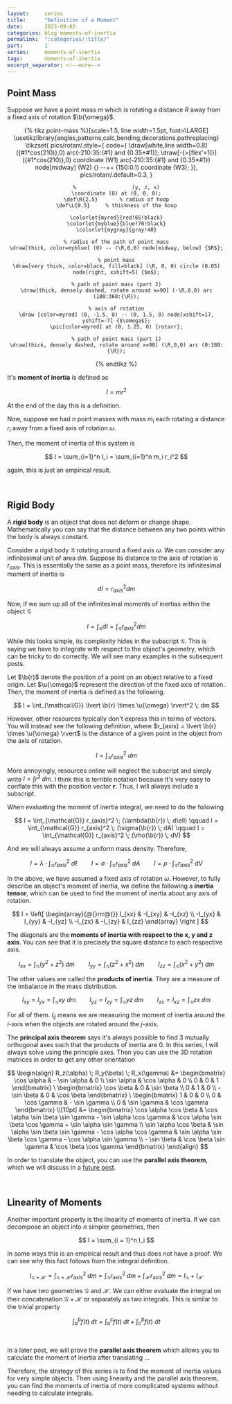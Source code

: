 ```yaml
---
layout:     series
title:      "Definition of a Moment"
date:       2023-09-02
categories: blog moments-of-inertia
permalink:  ":categories/:title/"
part:       1
series:     moments-of-inertia
tags:       moments-of-inertia
excerpt_separator: <!--more-->
---
```


## Point Mass

Suppose we have a point mass $m$ which is rotating a distance $R$ away from a fixed axis of rotation $\b{\omega}$. 

<center>
{% tikz point-mass %}[scale=1.5, line width=1.5pt, font=\LARGE]
    \usetikzlibrary{angles,patterns,calc,bending,decorations.pathreplacing}
    \tikzset{
        pics/rotarr/.style={
            code={
            \draw[white,line width=0.8] ({#1*cos(210)},0) arc(-210:35:{#1} and {0.35*#1});
            \draw[-{>[flex'=1]}] ({#1*cos(210)},0) coordinate (W1) arc(-210:35:{#1} and {0.35*#1})
                node[midway] (W2) {} --++ (150:0.1) coordinate (W3);
        }},
        pics/rotarr/.default=0.3,
    }
    
    %                  (y, z, x)
    \coordinate (O) at (0, 0, 0);
    \def\R{2.5}       % radius of hoop
    \def\L{0.5}     % thickness of the hoop

    \colorlet{myred}{red!65!black}
    \colorlet{myblue}{blue!70!black}
    \colorlet{mygray}{gray!40}

    % radius of the path of point mass
    \draw[thick, color=myblue] (O) -- (\R,0,0) node[midway, below] {$R$};

    % point mass
    \draw[very thick, color=black, fill=black] (\R, 0, 0) circle (0.05) node[right, xshift=5] {$m$};

    % path of point mass (part 2)
    \draw[thick, densely dashed, rotate around x=90] (-\R,0,0) arc (180:360:{\R});

    % axis of rotation
    \draw [color=myred] (0, -1.5, 0) -- (0, 1.5, 0) node[xshift=17, yshift=-7] {$\omega$};
    \pic[color=myred] at (0, 1.25, 0) {rotarr};

    % path of point mass (part 1)
    \draw[thick, densely dashed, rotate around x=90] (\R,0,0) arc (0:180:{\R});

{% endtikz %}
</center>

It's **moment of inertia** is defined as 

$$
I = m r^2
$$

At the end of the day this is a definition. 

Now, suppose we had $n$ point masses with mass $m_i$ each rotating a distance $r_i$ away from a fixed axis of rotation $\omega$.

Then, the moment of inertia of this system is 

$$
I = \sum_{i=1}^n I_i = \sum_{i=1}^n m_i r_i^2
$$

again, this is just an empirical result.

<br>

## Rigid Body

A **rigid body** is an object that does not deform or change shape. Mathematically you can say that the distance between any two points within the body is always constant.

Consider a rigid body $\mathcal{G}$ rotating around a fixed axis $\omega$. We can consider any infinitesimal unit of area $dm$. Suppose its distance to the axis of rotation is $r_{axis}$. This is essentially the same as a point mass, therefore its infinitesimal moment of inertia is 

$$
dI = r_{axis}^2 dm
$$

Now, if we sum up all of the infinitesimal moments of inertias within the object $\mathcal{G}$

$$
I = \int_{\mathcal{G}} dI = \int_{\mathcal{G}} r_{axis}^2 dm
$$

While this looks simple, its complexity hides in the subscript $\mathcal{G}$. This is saying we have to integrate with respect to the object's geometry, which can be tricky to do correctly. We will see many examples in the subsequent posts.

Let $\b{r}$ denote the position of a point on an object relative to a fixed origin. Let $\u{\omega}$ represent the direction of the fixed axis of rotation. Then, the moment of inertia is defined as the following.

$$
I = \int_{\mathcal{G}} \lvert \b{r} \times \u{\omega} \rvert^2 \; dm
$$

However, other resources typically don't express this in terms of vectors. You will instead see the following definition, where $r_{axis} = \lvert \b{r} \times \u{\omega} \rvert$ is the distance of a given point in the object from the axis of rotation.

$$
I = \int_{\mathcal{G}} r_{axis}^2 \; dm
$$

More annoyingly, resources online will neglect the subscript and simply write $I = \int r^2 \; dm$. I think this is terrible notation because it's very easy to conflate this with the position vector $\boldsymbol{r}$. Thus, I will always include a subscript.

When evaluating the moment of inertia integral, we need to do the following

$$
I = \int_{\mathcal{G}} r_{axis}^2 \; (\lambda(\b{r}) \; d\ell)
\qquad
I = \int_{\mathcal{G}} r_{axis}^2 \; (\sigma(\b{r}) \; dA)
\qquad
I = \int_{\mathcal{G}} r_{axis}^2 \; (\rho(\b{r}) \; dV)
$$

And we will always assume a uniform mass density. Therefore, 

$$
I = \lambda \cdot \int_{\mathcal{G}} r_{axis}^2 \; d\ell
\qquad
I = \sigma \cdot \int_{\mathcal{G}} r_{axis}^2 \; dA
\qquad
I = \rho \cdot \int_{\mathcal{G}} r_{axis}^2 \; dV
$$

<!-- https://ocw.mit.edu/courses/16-07-dynamics-fall-2009/dd277ec654440f4c2b5b07d6c286c3fd_MIT16_07F09_Lec26.pdf -->

In the above, we have assumed a fixed axis of rotation $\omega$. However, to fully describe an object's moment of inertia, we define the following a **inertia tensor**, which can be used to find the moment of inertia about any axis of rotation.

$$
I = \left[ \begin{array}{@{}rrr@{}}
     I_{xx}  & -I_{xy}  & -I_{xz} \\
    -I_{yx}  &  I_{yy}  & -I_{yz} \\
    -I_{zx}  & -I_{zy}  & I_{zz}
\end{array} \right ]
$$

The diagonals are the **moments of inertia with respect to the x, y and z axis**. You can see that it is precisely the square distance to each respective axis.

$$
I_{xx} = \int_{\mathcal{G}} (y^2 + z^2) \; dm
\qquad
I_{yy} = \int_{\mathcal{G}} (z^2 + x^2) \; dm
\qquad
I_{zz} = \int_{\mathcal{G}} (x^2 + y^2) \; dm
$$

The other values are called the **products of inertia**. They are a measure of the imbalance in the mass distribution.

$$
I_{xy} = I_{yx} = \int_{\mathcal{G}} xy \; dm
\qquad
I_{yz} = I_{zy} = \int_{\mathcal{G}} yz \; dm
\qquad
I_{zx} = I_{xz} = \int_{\mathcal{G}} zx \; dm
$$

For all of them. $I_{ij}$ means we are measuring the moment of inertia around the $i$-axis when the objects are rotated around the $j$-axis.

The **principal axis theorem** says it's always possible to find 3 mutually orthogonal axes such that the products of inertia are 0. In this series, I will always solve using the principle axes. Then you can use the 3D rotation matrices in order to get any other orientation

$$
\begin{align}
R_z(\alpha) \; R_y(\beta) \; R_x(\gamma) 
&= 
\begin{bmatrix}
    \cos \alpha & - \sin \alpha & 0 \\
    \sin \alpha & \cos \alpha & 0 \\
    0 & 0 & 1
\end{bmatrix} 
\
\begin{bmatrix}
    \cos \beta & 0 & \sin \beta \\
    0 & 1 & 0 \\
    - \sin \beta & 0 & \cos \beta
\end{bmatrix}
\
\begin{bmatrix}
    1 & 0 & 0 \\
    0 & \cos \gamma & - \sin \gamma \\
    0 & \sin \gamma & \cos \gamma
\end{bmatrix}
\\[10pt]
&= 
\begin{bmatrix}
    \cos \alpha \cos \beta & \cos \alpha \sin \beta \sin \gamma - \sin \alpha \cos \gamma & \cos \alpha \sin \beta \cos \gamma + \sin \alpha \sin \gamma \\
    \sin \alpha \cos \beta & \sin \alpha \sin \beta \sin \gamma - \cos \alpha \cos \gamma & \sin \alpha \sin \beta \cos \gamma - \cos \alpha \sin \gamma \\
    - \sin \beta & \cos \beta \sin \gamma & \cos \beta \cos \gamma
\end{bmatrix}
\end{align}
$$

<!-- However, in this series we will always fix a defined **axis of rotation**, which means the moment of inertia is going to be a scalar value. -->

In order to translate the object, you can use the **parallel axis theorem**, which we will discuss in a [future post](/blog/moments-of-inertia/parallel-axis-theorem).

<br>

## Linearity of Moments

Another important property is the linearity of moments of inertia. If we can decompose an object into $n$ simpler geometries, then

$$
I = \sum_{i = 1}^n I_i
$$

In some ways this is an empirical result and thus does not have a proof. We can see why this fact follows from the integral definition.

$$
I_{\mathcal{G} + \mathcal{H}} = \int_{\mathcal{G} + \mathcal{H}} r_{\text{axis}}^2 \; dm = \int_{\mathcal{G}} r_{\text{axis}}^2 \; dm + \int_{\mathcal{H}} r_{\text{axis}}^2 \; dm = I_{\mathcal{G}} + I_{\mathcal{H}}
$$

If we have two geometries $\mathcal{G}$ and $\mathcal{H}$. We can either evaluate the integral on their concatenation $\mathcal{G} + \mathcal{H}$ or separately as two integrals. This is similar to the trivial property

$$
\int_{a}^b f(t) \; dt = \int_{a}^c f(t) \; dt + \int_{c}^b f(t) \; dt
$$

<br>

In a later post, we will prove the **parallel axis theorem** which allows you to calculate the moment of inertia after translating ...

Therefore, the strategy of this series is to find the moment of inertia values for very simple objects. Then using linearity and the parallel axis theorem, you can find the moments of inertia of more complicated systems without needing to calculate integrals.

<br>